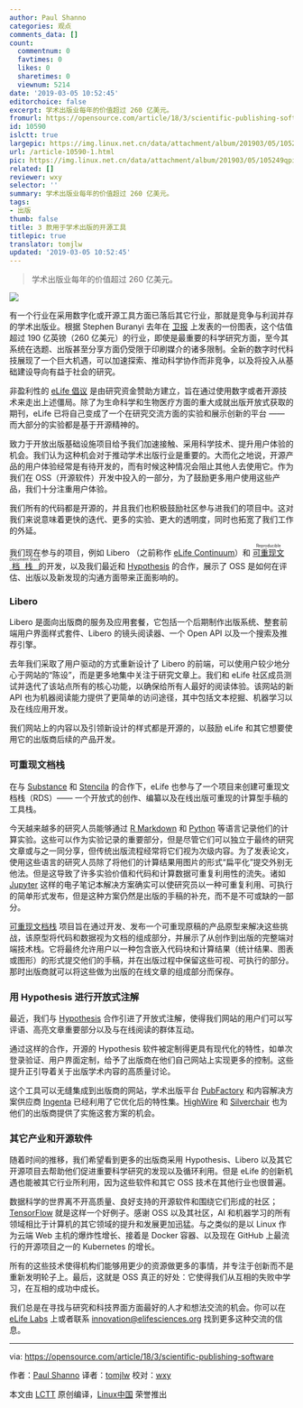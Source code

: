 ```yaml
---
author: Paul Shanno
categories: 观点
comments_data: []
count:
  commentnum: 0
  favtimes: 0
  likes: 0
  sharetimes: 0
  viewnum: 5214
date: '2019-03-05 10:52:45'
editorchoice: false
excerpt: 学术出版业每年的价值超过 260 亿美元。
fromurl: https://opensource.com/article/18/3/scientific-publishing-software
id: 10590
islctt: true
largepic: https://img.linux.net.cn/data/attachment/album/201903/05/105249qpi7u7vo8apfbubp.png
url: /article-10590-1.html
pic: https://img.linux.net.cn/data/attachment/album/201903/05/105249qpi7u7vo8apfbubp.png.thumb.jpg
related: []
reviewer: wxy
selector: ''
summary: 学术出版业每年的价值超过 260 亿美元。
tags:
- 出版
thumb: false
title: 3 款用于学术出版的开源工具
titlepic: true
translator: tomjlw
updated: '2019-03-05 10:52:45'
---
```



> 
> 学术出版业每年的价值超过 260 亿美元。
> 
> 
> 


![](/data/attachment/album/201903/05/105249qpi7u7vo8apfbubp.png)


有一个行业在采用数字化或开源工具方面已落后其它行业，那就是竞争与利润并存的学术出版业。根据 Stephen Buranyi 去年在 [卫报](https://www.theguardian.com/science/2017/jun/27/profitable-business-scientific-publishing-bad-for-science) 上发表的一份图表，这个估值超过 190 亿英镑（260 亿美元）的行业，即使是最重要的科学研究方面，至今其系统在选题、出版甚至分享方面仍受限于印刷媒介的诸多限制。全新的数字时代科技展现了一个巨大机遇，可以加速探索、推动科学协作而非竞争，以及将投入从基础建设导向有益于社会的研究。


非盈利性的 [eLife 倡议](https://elifesciences.org/about) 是由研究资金赞助方建立，旨在通过使用数字或者开源技术来走出上述僵局。除了为生命科学和生物医疗方面的重大成就出版开放式获取的期刊，eLife 已将自己变成了一个在研究交流方面的实验和展示创新的平台 —— 而大部分的实验都是基于开源精神的。


致力于开放出版基础设施项目给予我们加速接触、采用科学技术、提升用户体验的机会。我们认为这种机会对于推动学术出版行业是重要的。大而化之地说，开源产品的用户体验经常是有待开发的，而有时候这种情况会阻止其他人去使用它。作为我们在 OSS（开源软件）开发中投入的一部分，为了鼓励更多用户使用这些产品，我们十分注重用户体验。


我们所有的代码都是开源的，并且我们也积极鼓励社区参与进我们的项目中。这对我们来说意味着更快的迭代、更多的实验、更大的透明度，同时也拓宽了我们工作的外延。


我们现在参与的项目，例如 Libero （之前称作 [eLife Continuum](https://elifesciences.org/inside-elife/33e4127f/elife-introduces-continuum-a-new-open-source-tool-for-publishing)）和 <ruby> <a href="https://elifesciences.org/for-the-press/e6038800/elife-supports-development-of-open-technology-stack-for-publishing-reproducible-manuscripts-online">  可重现文档栈 </a> <rt>  Reproducible Document Stack </rt></ruby> 的开发，以及我们最近和 [Hypothesis](https://elifesciences.org/for-the-press/81d42f7d/elife-enhances-open-annotation-with-hypothesis-to-promote-scientific-discussion-online) 的合作，展示了 OSS 是如何在评估、出版以及新发现的沟通方面带来正面影响的。


### Libero


Libero 是面向出版商的服务及应用套餐，它包括一个后期制作出版系统、整套前端用户界面样式套件、Libero 的镜头阅读器、一个 Open API 以及一个搜索及推荐引擎。


去年我们采取了用户驱动的方式重新设计了 Libero 的前端，可以使用户较少地分心于网站的“陈设”，而是更多地集中关注于研究文章上。我们和 eLife 社区成员测试并迭代了该站点所有的核心功能，以确保给所有人最好的阅读体验。该网站的新 API 也为机器阅读能力提供了更简单的访问途径，其中包括文本挖掘、机器学习以及在线应用开发。


我们网站上的内容以及引领新设计的样式都是开源的，以鼓励 eLife 和其它想要使用它的出版商后续的产品开发。


### 可重现文档栈


在与 [Substance](https://github.com/substance) 和 [Stencila](https://github.com/stencila/stencila) 的合作下，eLife 也参与了一个项目来创建可重现文档栈（RDS）—— 一个开放式的创作、编纂以及在线出版可重现的计算型手稿的工具栈。


今天越来越多的研究人员能够通过 [R Markdown](https://rmarkdown.rstudio.com/) 和 [Python](https://www.python.org/) 等语言记录他们的计算实验。这些可以作为实验记录的重要部分，但是尽管它们可以独立于最终的研究文章或与之一同分享，但传统出版流程经常将它们视为次级内容。为了发表论文，使用这些语言的研究人员除了将他们的计算结果用图片的形式“扁平化”提交外别无他法。但是这导致了许多实验价值和代码和计算数据可重复利用性的流失。诸如 [Jupyter](http://jupyter.org/) 这样的电子笔记本解决方案确实可以使研究员以一种可重复利用、可执行的简单形式发布，但是这种方案仍然是出版的手稿的补充，而不是不可或缺的一部分。


[可重现文档栈](https://elifesciences.org/labs/7dbeb390/reproducible-document-stack-supporting-the-next-generation-research-article) 项目旨在通过开发、发布一个可重现原稿的产品原型来解决这些挑战，该原型将代码和数据视为文档的组成部分，并展示了从创作到出版的完整端对端技术栈。它将最终允许用户以一种包含嵌入代码块和计算结果（统计结果、图表或图形）的形式提交他们的手稿，并在出版过程中保留这些可视、可执行的部分。那时出版商就可以将这些做为出版的在线文章的组成部分而保存。


### 用 Hypothesis 进行开放式注解


最近，我们与 [Hypothesis](https://github.com/hypothesis) 合作引进了开放式注解，使得我们网站的用户们可以写评语、高亮文章重要部分以及与在线阅读的群体互动。


通过这样的合作，开源的 Hypothesis 软件被定制得更具有现代化的特性，如单次登录验证、用户界面定制，给予了出版商在他们自己网站上实现更多的控制。这些提升正引导着关于出版学术内容的高质量讨论。


这个工具可以无缝集成到出版商的网站，学术出版平台 [PubFactory](http://www.pubfactory.com/) 和内容解决方案供应商 [Ingenta](http://www.ingenta.com/) 已经利用了它优化后的特性集。[HighWire](https://github.com/highwire) 和 [Silverchair](https://www.silverchair.com/community/silverchair-universe/hypothesis/) 也为他们的出版商提供了实施这套方案的机会。


### 其它产业和开源软件


随着时间的推移，我们希望看到更多的出版商采用 Hypothesis、Libero 以及其它开源项目去帮助他们促进重要科学研究的发现以及循环利用。但是 eLife 的创新机遇也能被其它行业所利用，因为这些软件和其它 OSS 技术在其他行业也很普遍。


数据科学的世界离不开高质量、良好支持的开源软件和围绕它们形成的社区；[TensorFlow](https://www.tensorflow.org/) 就是这样一个好例子。感谢 OSS 以及其社区，AI 和机器学习的所有领域相比于计算机的其它领域的提升和发展更加迅猛。与之类似的是以 Linux 作为云端 Web 主机的爆炸性增长、接着是 Docker 容器、以及现在 GitHub 上最流行的开源项目之一的 Kubernetes 的增长。


所有的这些技术使得机构们能够用更少的资源做更多的事情，并专注于创新而不是重新发明轮子上。最后，这就是 OSS 真正的好处：它使得我们从互相的失败中学习，在互相的成功中成长。


我们总是在寻找与研究和科技界面方面最好的人才和想法交流的机会。你可以在 [eLife Labs](https://elifesciences.org/labs) 上或者联系 [innovation@elifesciences.org](mailto:innovation@elifesciences.org) 找到更多这种交流的信息。




---


via: <https://opensource.com/article/18/3/scientific-publishing-software>


作者：[Paul Shanno](https://opensource.com/users/pshannon) 译者：[tomjlw](https://github.com/tomjlw) 校对：[wxy](https://github.com/wxy)


本文由 [LCTT](https://github.com/LCTT/TranslateProject) 原创编译，[Linux中国](https://linux.cn/) 荣誉推出
